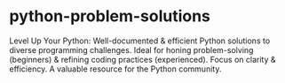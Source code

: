 # python-problem-solutions
Level Up Your Python: Well-documented &amp; efficient Python solutions to diverse programming challenges. Ideal for honing problem-solving (beginners) &amp; refining coding practices (experienced). Focus on clarity &amp; efficiency. A valuable resource for the Python community. 
